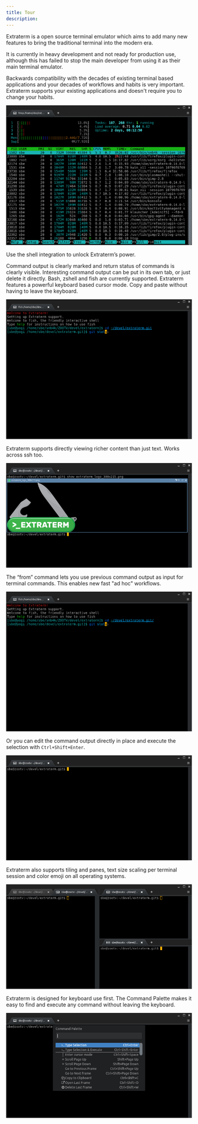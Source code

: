 ```yaml
---
title: Tour
description: 
---
```

Extraterm is a open source terminal emulator which aims to add many new features to bring the traditional terminal into the modern era.

It is currently in heavy development and not ready for production use, although this has failed to stop the main developer from using it as their main terminal emulator.

Backwards compatibility with the decades of existing terminal based applications and your decades of workflows and habits is very important. Extraterm supports your existing applications and doesn't require you to change your habits.

![Extraterm in action](action2.gif)

Use the shell integration to unlock Extraterm’s power. 

Command output is clearly marked and return status of commands is clearly visible. Interesting command output can be put in its own tab, or just delete it directly. Bash, zshell and fish are currently supported. Extraterm features a powerful keyboard based cursor mode. Copy and paste without having to leave the keyboard.

![Extraterm keyboard cursor and selection](selection_mode2.gif)

Extraterm supports directly viewing richer content than just text. Works across ssh too.

![Show image](show_image.png)


The “from” command lets you use previous command output as input for terminal commands. This enables new fast "ad hoc" workflows.

![From command](from_command.gif)

Or you can edit the command output directly in place and execute the selection with `Ctrl+Shift+Enter`.

![Directly edit and execute command output](edit_direct.gif)

Extraterm also supports tiling and panes, text size scaling per terminal session and color emoji on all operating systems.

![Panes and tiling](splits_and_panes.png)

Extraterm is designed for keyboard use first. The Command Palette makes it easy to find and execute any command without leaving the keyboard.

![Command palette](command_palette.png)